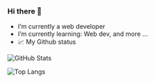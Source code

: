 ### Hi there 👋

<!--
**MOHAMEDIBNAHMAD1/MOHAMEDIBNAHMAD1** is a ✨ _special_ ✨ repository because its `README.md` (this file) appears on your GitHub profile.

Here are some ideas to get you started:

- 🔭 I’m currently working on ...
- 🌱 I’m currently learning ...
- 👯 I’m looking to collaborate on ...
- 🤔 I’m looking for help with ...
- 💬 Ask me about ...
- 📫 How to reach me: ...
- 😄 Pronouns: ...
- ⚡ Fun fact: ...
-->
- I’m currently a web developer 
- I’m currently learning: Web dev, and more ...
-  📈 My Github status


![GitHub Stats](https://github-readme-stats.vercel.app/api?username=MOHAMEDIBNAHMAD1&theme=radical) 

![Top Langs](https://github-readme-stats.vercel.app/api/top-langs/?username=MOHAMEDIBNAHMAD1&theme=radical)
